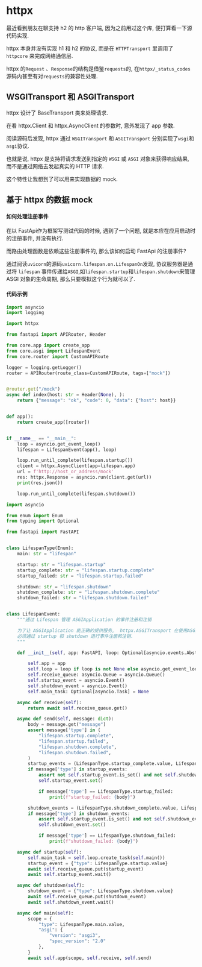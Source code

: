 # httpx

最近看到朋友在聊支持 h2 的 http 客户端, 因为之前用过这个库, 便打算看一下源代码实现.

httpx 本身并没有实现 h1 和 h2 的协议, 而是在 `HTTPTransport` 里调用了 `httpcore` 来完成网络通信层.

httpx 的`Request` 、`Response`的结构是借鉴`requests`的,  在`httpx/_status_codes` 源码内甚至有对`requests`的兼容性处理.

## WSGITransport 和 ASGITransport

httpx 设计了 BaseTransport 类来处理请求.

在看 httpx.Client 和 httpx.AsyncClient 的参数时, 意外发现了 app 参数.

阅读源码后发现, httpx 通过 `WSGITransport` 和 `ASGITransport` 分别实现了`wsgi`和`asgi`协议.

也就是说, httpx 是支持将请求发送到指定的 `WSGI` 或 `ASGI` 对象来获得响应结果, 而不是通过网络去发起真实的 HTTP 请求.

这个特性让我想到了可以用来实现数据的 mock.

## 基于 httpx 的数据 mock

#### 如何处理注册事件

在以 FastApi作为框架写测试代码的时候, 遇到了一个问题, 就是本应在应用启动时的注册事件, 并没有执行.

而路由处理函数是依赖这些注册事件的, 那么该如何启动 FastApi 的注册事件?

通过阅读`uvicorn`的源码`uvicorn.lifespan.on.LifespanOn`发现, 协议服务器是通过将 `lifespan` 事件传递给`ASGI`,如`lifespan.startup`和`lifespan.shutdown`来管理 ASGI 对象的生命周期, 那么只要模拟这个行为就可以了.

#### 代码示例

```python
import asyncio
import logging

import httpx

from fastapi import APIRouter, Header

from core.app import create_app
from core.asgi import LifespanEvent
from core.router import CustomAPIRoute

logger = logging.getLogger()
router = APIRouter(route_class=CustomAPIRoute, tags=["mock"])


@router.get("/mock")
async def index(host: str = Header(None), ):
    return {"message": "ok", "code": 0, "data": {"host": host}}


def app():
    return create_app([router])


if __name__ == "__main__":
    loop = asyncio.get_event_loop()
    lifespan = LifespanEvent(app(), loop)

    loop.run_until_complete(lifespan.startup())
    client = httpx.AsyncClient(app=lifespan.app)
    url = f'http://host_or_address/mock'
    res: httpx.Response = asyncio.run(client.get(url))
    print(res.json())

    loop.run_until_complete(lifespan.shutdown())

```

```python
import asyncio

from enum import Enum
from typing import Optional

from fastapi import FastAPI


class LifespanType(Enum):
    main: str = "lifespan"

    startup: str = "lifespan.startup"
    startup_complete: str = "lifespan.startup.complete"
    startup_failed: str = "lifespan.startup.failed"

    shutdown: str = "lifespan.shutdown"
    shutdown_complete: str = "lifespan.shutdown.complete"
    shutdown_failed: str = "lifespan.shutdown.failed"


class LifespanEvent:
    """通过 Lifespan 管理 ASGIApplication 的事件注册和注销

    为了让 ASGIApplication 能正确的提供服务,  httpx.ASGITransport 在使用ASGIApplication 之前,
    必须通过 startup 和 shutdown 进行事件注册和注销.
    """

    def __init__(self, app: FastAPI, loop: Optional[asyncio.events.AbstractEventLoop] = None):

        self.app = app
        self.loop = loop if loop is not None else asyncio.get_event_loop()
        self.receive_queue: asyncio.Queue = asyncio.Queue()
        self.startup_event = asyncio.Event()
        self.shutdown_event = asyncio.Event()
        self.main_task: Optional[asyncio.Task] = None

    async def receive(self):
        return await self.receive_queue.get()

    async def send(self, message: dict):
        body = message.get("message")
        assert message['type'] in (
            "lifespan.startup.complete",
            "lifespan.startup.failed",
            "lifespan.shutdown.complete",
            "lifespan.shutdown.failed",
        )
        startup_events = (LifespanType.startup_complete.value, LifespanType.startup_complete.value)
        if message['type'] in startup_events:
            assert not self.startup_event.is_set() and not self.shutdown_event.is_set()
            self.startup_event.set()

            if message['type'] == LifespanType.startup_failed:
                print(f"startup_failed: {body}")

        shutdown_events = (LifespanType.shutdown_complete.value, LifespanType.shutdown_failed.value)
        if message['type'] in shutdown_events:
            assert self.startup_event.is_set() and not self.shutdown_event.is_set()
            self.shutdown_event.set()

            if message['type'] == LifespanType.shutdown_failed:
                print(f"shutdown_failed: {body}")

    async def startup(self):
        self.main_task = self.loop.create_task(self.main())
        startup_event = {"type": LifespanType.startup.value}
        await self.receive_queue.put(startup_event)
        await self.startup_event.wait()

    async def shutdown(self):
        shutdown_event = {"type": LifespanType.shutdown.value}
        await self.receive_queue.put(shutdown_event)
        await self.shutdown_event.wait()

    async def main(self):
        scope = {
            "type": LifespanType.main.value,
            "asgi": {
                "version": "asgi3",
                "spec_version": "2.0"
            },
        }
        await self.app(scope, self.receive, self.send)

```

